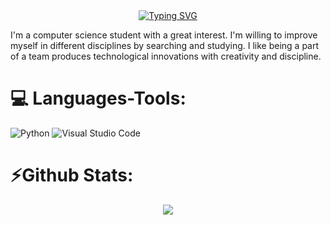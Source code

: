 <div align="center">
 <a href="https://github.com/gizembglm">
  <img src="https://readme-typing-svg.demolab.com?font=Fira+Code&size=28&duration=3000&pause=500&center=true&vCenter=true&width=500&lines=%f0%9f%92%ab+GİZEM+%e2%9c%a8;%f0%9f%93%9a+Computer+Science+%f0%9f%92%bb;Welcome+To+My+Profile+%f0%9f%91%80" alt="Typing SVG" />
 </a>
</div>


I'm a computer science student with a great interest. 
I'm willing to improve myself in different disciplines by searching and studying. 
I like being a part of a team produces technological innovations with creativity and discipline.

# 💻 Languages-Tools: 

![Python](https://img.shields.io/badge/python-3670A0?style=for-the-badge&logo=python&logoColor=ffdd54)
![Visual Studio Code](https://img.shields.io/badge/Visual%20Studio%20Code-0078d7.svg?style=for-the-badge&logo=visual-studio-code&logoColor=white)

# ⚡Github Stats:

<p align="center">
<a href="http://www.github.com/gizembglm"><img src="https://github-readme-streak-stats.herokuapp.com/?user=gizembglm&stroke=460080&background=000000&ring=460080&fire=460080&currStreakNum=ffffff&currStreakLabel=460080&sideNums=ffffff&sideLabels=460080&dates=ffffff&hide_border=true" /></a>
</p>

